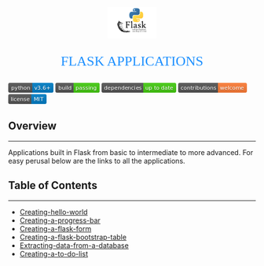<p align="center"><img width=20% src="images/flask-logo.png"></p>

<!-- <body style="background-color:powderblue;"> -->

<p align="center" style="color:DodgerBlue; font-family:cambria; font-size:200%;">FLASK APPLICATIONS</p>

<!-- </body> -->

![Python](images/python-3.6.png) ![Build Status](images/build-passing.png) ![Dependecies](images/dependencies.png) ![Contributions Welcome](images/contributions-welcome.png) ![MIT license](images/mit-license.png)


## **Overview**

***
Applications built in Flask from basic to intermediate to more advanced. For easy perusal below are the links to all the applications.


## **Table of Contents**
***

* [Creating-hello-world](flask-hello-world)
* [Creating-a-progress-bar](flask-progress-bar)
* [Creating-a-flask-form](flask-form)
* [Creating-a-flask-bootstrap-table](flask-bootstrap-table)
* [Extracting-data-from-a-database](flask-extract-sqlite-db-data)
* [Creating-a-to-do-list](flask-to-do-app)
